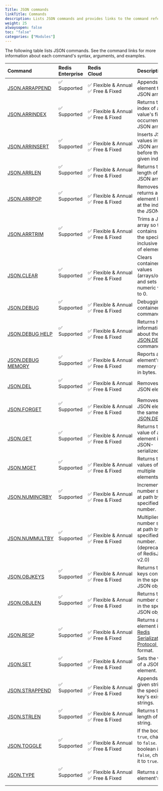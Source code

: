 ```yaml
---
Title: JSON commands 
linkTitle: Commands 
description: Lists JSON commands and provides links to the command reference pages.
weight: 25
alwaysopen: false
toc: "false"
categories: ["Modules"]
---
```


The following table lists JSON commands. See the command links for more information about each command's syntax, arguments, and examples.

| Command | Redis<br />Enterprise | Redis<br />Cloud | Description |
|:--------|:----------------------|:-----------------|:------|
| [JSON.ARRAPPEND](https://redis.io/commands/json.arrappend/) | <span title="Supported">&#x2705; Supported</span><br /><span><br /></span> | <span title="Supported"><nobr>&#x2705; Flexible & Annual</nobr></span><br /><span title="Supported">&#x2705; Free & Fixed</nobr></span> | Appends an element to a JSON array. |
| [JSON.ARRINDEX](https://redis.io/commands/json.arrindex/) | <span title="Supported">&#x2705; Supported</span><br /><span><br /></span> | <span title="Supported">&#x2705; Flexible & Annual</span><br /><span title="Supported">&#x2705; Free & Fixed</nobr></span> | Returns the index of a value's first occurrence in a JSON array. |
| [JSON.ARRINSERT](https://redis.io/commands/json.arrinsert/) | <span title="Supported">&#x2705; Supported</span><br /><span><br /></span> | <span title="Supported">&#x2705; Flexible & Annual</span><br /><span title="Supported">&#x2705; Free & Fixed</nobr></span> | Inserts JSON values into a JSON array before the given index. |
| [JSON.ARRLEN](https://redis.io/commands/json.arrlen/) | <span title="Supported">&#x2705; Supported</span><br /><span><br /></span> | <span title="Supported">&#x2705; Flexible & Annual</span><br /><span title="Supported">&#x2705; Free & Fixed</nobr></span> | Returns the length of a JSON array. |
| [JSON.ARRPOP](https://redis.io/commands/json.arrpop/) | <span title="Supported">&#x2705; Supported</span><br /><span><br /></span> | <span title="Supported">&#x2705; Flexible & Annual</span><br /><span title="Supported">&#x2705; Free & Fixed</nobr></span> | Removes and returns an element located at the index in the JSON array. |
| [JSON.ARRTRIM](https://redis.io/commands/json.arrtrim/) | <span title="Supported">&#x2705; Supported</span><br /><span><br /></span> | <span title="Supported">&#x2705; Flexible & Annual</span><br /><span title="Supported">&#x2705; Free & Fixed</nobr></span> | Trims a JSON array so that it contains only the specified inclusive range of elements. |
| [JSON.CLEAR](https://redis.io/commands/json.clear/) | <span title="Supported">&#x2705; Supported</span><br /><span><br /></span> | <span title="Supported">&#x2705; Flexible & Annual</span><br /><span title="Supported">&#x2705; Free & Fixed</nobr></span> | Clears container values (arrays/objects) and sets numeric values to 0. |
| [JSON.DEBUG](https://redis.io/commands/json.debug/) | <span title="Supported">&#x2705; Supported</span><br /><span><br /></span> | <span title="Supported">&#x2705; Flexible & Annual</span><br /><span title="Supported">&#x2705; Free & Fixed</nobr></span> | Debugging container command. |
| [JSON.DEBUG HELP](https://redis.io/commands/json.debug-help/) | <span title="Supported">&#x2705; Supported</span><br /><span><br /></span> | <span title="Supported">&#x2705; Flexible & Annual</span><br /><span title="Supported">&#x2705; Free & Fixed</nobr></span> | Returns helpful information about the [JSON.DEBUG](https://redis.io/commands/json.debug/) command. |
| [JSON.DEBUG MEMORY](https://redis.io/commands/json.debug-memory/) | <span title="Supported">&#x2705; Supported</span><br /><span><br /></span> | <span title="Supported">&#x2705; Flexible & Annual</span><br /><span title="Supported">&#x2705; Free & Fixed</nobr></span> | Reports a JSON element's memory usage in bytes. |
| [JSON.DEL](https://redis.io/commands/json.del/) | <span title="Supported">&#x2705; Supported</span><br /><span><br /></span> | <span title="Supported">&#x2705; Flexible & Annual</span><br /><span title="Supported">&#x2705; Free & Fixed</nobr></span> | Removes a JSON element. |
| [JSON.FORGET](https://redis.io/commands/json.forget/) | <span title="Supported">&#x2705; Supported</span><br /><span><br /></span> | <span title="Supported">&#x2705; Flexible & Annual</span><br /><span title="Supported">&#x2705; Free & Fixed</nobr></span> | Removes a JSON element, the same as [JSON.DEL](https://redis.io/commands/json.del/). |
| [JSON.GET](https://redis.io/commands/json.get/) | <span title="Supported">&#x2705; Supported</span><br /><span><br /></span> | <span title="Supported">&#x2705; Flexible & Annual</span><br /><span title="Supported">&#x2705; Free & Fixed</nobr></span> | Returns the value of an element in JSON-serialized form. |
| [JSON.MGET](https://redis.io/commands/json.mget/) | <span title="Supported">&#x2705; Supported</span><br /><span><br /></span> | <span title="Supported">&#x2705; Flexible & Annual</span><br /><span title="Supported">&#x2705; Free & Fixed</nobr></span> | Returns the values of multiple elements. |
| [JSON.NUMINCRBY](https://redis.io/commands/json.numincrby/) | <span title="Supported">&#x2705; Supported</span><br /><span><br /></span> | <span title="Supported">&#x2705; Flexible & Annual</span><br /><span title="Supported">&#x2705; Free & Fixed</nobr></span> | Increments the number stored at path by the specified number. |
| [JSON.NUMMULTBY](https://redis.io/commands/json.nummultby/) | <span title="Supported">&#x2705; Supported</span><br /><span><br /></span> | <span title="Supported">&#x2705; Flexible & Annual</span><br /><span title="Supported">&#x2705; Free & Fixed</nobr></span> | Multiplies the number stored at path by the specified number. (deprecated as of RedisJSON v2.0) |
| [JSON.OBJKEYS](https://redis.io/commands/json.objkeys/) | <span title="Supported">&#x2705; Supported</span><br /><span><br /></span> | <span title="Supported">&#x2705; Flexible & Annual</span><br /><span title="Supported">&#x2705; Free & Fixed</nobr></span> | Returns the keys contained in the specified JSON object. |
| [JSON.OBJLEN](https://redis.io/commands/json.objlen/) | <span title="Supported">&#x2705; Supported</span><br /><span><br /></span> | <span title="Supported">&#x2705; Flexible & Annual</span><br /><span title="Supported">&#x2705; Free & Fixed</nobr></span> | Returns the number of keys in the specified JSON object. |
| [JSON.RESP](https://redis.io/commands/json.resp/) | <span title="Supported">&#x2705; Supported</span><br /><span><br /></span> | <span title="Supported">&#x2705; Flexible & Annual</span><br /><span title="Supported">&#x2705; Free & Fixed</nobr></span> | Returns a JSON element in [Redis Serialization Protocol (RESP)](https://redis.io/docs/reference/protocol-spec/) format. |
| [JSON.SET](https://redis.io/commands/json.set/) | <span title="Supported">&#x2705; Supported</span><br /><span><br /></span> | <span title="Supported">&#x2705; Flexible & Annual</span><br /><span title="Supported">&#x2705; Free & Fixed</nobr></span> | Sets the value of a JSON element. |
| [JSON.STRAPPEND](https://redis.io/commands/json.strappend/) | <span title="Supported">&#x2705; Supported</span><br /><span><br /></span> | <span title="Supported">&#x2705; Flexible & Annual</span><br /><span title="Supported">&#x2705; Free & Fixed</nobr></span> | Appends the given string to the specified key's existing strings. |
| [JSON.STRLEN](https://redis.io/commands/json.strlen/) | <span title="Supported">&#x2705; Supported</span><br /><span><br /></span> | <span title="Supported">&#x2705; Flexible & Annual</span><br /><span title="Supported">&#x2705; Free & Fixed</nobr></span> | Returns the length of a string. |
| [JSON.TOGGLE](https://redis.io/commands/json.toggle/) | <span title="Supported">&#x2705; Supported</span><br /><span><br /></span> | <span title="Supported">&#x2705; Flexible & Annual</span><br /><span title="Supported">&#x2705; Free & Fixed</nobr></span> | If the boolean is `true`, changes it to `false`. If the boolean is `false`, changes it to `true`. |
| [JSON.TYPE](https://redis.io/commands/json.type/) | <span title="Supported">&#x2705; Supported</span><br /><span><br /></span> | <span title="Supported">&#x2705; Flexible & Annual</span><br /><span title="Supported">&#x2705; Free & Fixed</nobr></span> | Returns a JSON element's type. |

